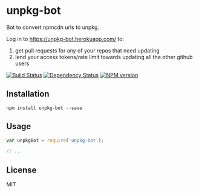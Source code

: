 # unpkg-bot

Bot to convert npmcdn urls to unpkg.

Log in to https://unpkg-bot.herokuapp.com/ to:

1. get pull requests for any of your repos that need updating
2. lend your access tokens/rate limit towards updating all the other github users

[![Build Status](https://img.shields.io/travis/ForbesLindesay/unpkg-bot/master.svg)](https://travis-ci.org/ForbesLindesay/unpkg-bot)
[![Dependency Status](https://img.shields.io/david/ForbesLindesay/unpkg-bot/master.svg)](http://david-dm.org/ForbesLindesay/unpkg-bot)
[![NPM version](https://img.shields.io/npm/v/unpkg-bot.svg)](https://www.npmjs.org/package/unpkg-bot)

## Installation

```
npm install unpkg-bot --save
```

## Usage

```js
var unpkgBot = require('unpkg-bot');

// ...
```

## License

MIT
